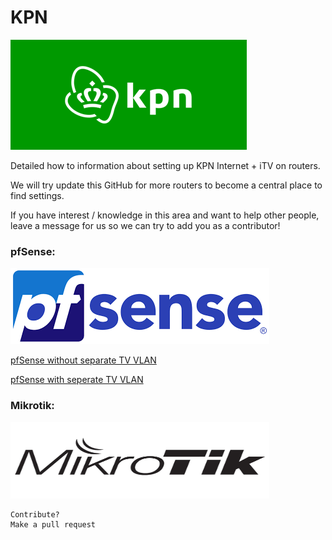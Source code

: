 # KPN
![KPN](images/home/logo-kpn.png)

Detailed how to information about setting up KPN Internet + iTV on routers.

We will try update this GitHub for more routers to become a central place to find settings.

If you have interest / knowledge in this area and want to help other people, leave a message for us so we can try to add you as a contributor!


### pfSense:
![pfSense](images/home/logo-pfsense.png)

[pfSense without separate TV VLAN](/pfSense-without-vlan.md)


[pfSense with seperate TV VLAN](/pfSense-with-vlan.md)


### Mikrotik:
<img src="images/home/logo-mikrotik.jpg" width="414" height="122" />













```
Contribute?
Make a pull request
```


